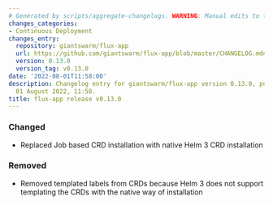 ```yaml
---
# Generated by scripts/aggregate-changelogs. WARNING: Manual edits to this files will be overwritten.
changes_categories:
- Continuous Deployment
changes_entry:
  repository: giantswarm/flux-app
  url: https://github.com/giantswarm/flux-app/blob/master/CHANGELOG.md#0130---2022-08-01
  version: 0.13.0
  version_tag: v0.13.0
date: '2022-08-01T11:58:00'
description: Changelog entry for giantswarm/flux-app version 0.13.0, published on
  01 August 2022, 11:58.
title: flux-app release v0.13.0
---
```


### Changed
- Replaced Job based CRD installation with native Helm 3 CRD installation
### Removed
- Removed templated labels from CRDs because Helm 3 does not support templating the CRDs with the native way of installation
